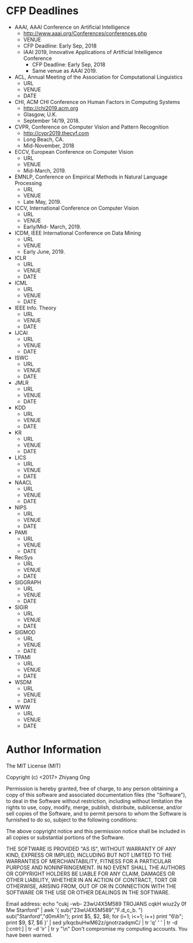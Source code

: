 #	CFP Deadlines


+ AAAI, AAAI Conference on Artificial Intelligence
	- http://www.aaai.org/Conferences/conferences.php
	- VENUE
	- CFP Deadline: Early Sep, 2018
	- IAAI 2019, Innovative Applications of Artificial Intelligence Conference
		* CFP Deadline: Early Sep, 2018
		* Same venue as AAAI 2019. 
+ ACL, Annual Meeting of the Association for Computational Linguistics
	- URL
	- VENUE
	- DATE
+ CHI, ACM CHI Conference on Human Factors in Computing Systems
	- http://chi2019.acm.org
	- Glasgow, U.K.
	- September 14/19, 2018.
+ CVPR, Conference on Computer Vision and Pattern Recognition
	- http://cvpr2019.thecvf.com
	- Long Beach, CA.
	- Mid-November, 2018
+ ECCV, European Conference on Computer Vision
	- URL
	- VENUE
	- Mid-March, 2019.
+ EMNLP, Conference on Empirical Methods in Natural Language Processing
	- URL
	- VENUE
	- Late May, 2019.
+ ICCV, International Conference on Computer Vision
	- URL
	- VENUE
	- Early/Mid- March, 2019.
+ ICDM, IEEE International Conference on Data Mining
	- URL
	- VENUE
	- Early June, 2019.
+ ICLR
	- URL
	- VENUE
	- DATE
+ ICML
	- URL
	- VENUE
	- DATE
+ IEEE Info. Theory
	- URL
	- VENUE
	- DATE
+ IJCAI
	- URL
	- VENUE
	- DATE
+ ISWC
	- URL
	- VENUE
	- DATE
+ JMLR
	- URL
	- VENUE
	- DATE
+ KDD
	- URL
	- VENUE
	- DATE
+ KR
	- URL
	- VENUE
	- DATE
+ LICS
	- URL
	- VENUE
	- DATE
+ NAACL
	- URL
	- VENUE
	- DATE
+ NIPS
	- URL
	- VENUE
	- DATE
+ PAMI
	- URL
	- VENUE
	- DATE
+ RecSys
	- URL
	- VENUE
	- DATE
+ SIGGRAPH
	- URL
	- VENUE
	- DATE
+ SIGIR
	- URL
	- VENUE
	- DATE
+ SIGMOD
	- URL
	- VENUE
	- DATE
+ TPAMI
	- URL
	- VENUE
	- DATE
+ WSDM
	- URL
	- VENUE
	- DATE
+ WWW
	- URL
	- VENUE
	- DATE














#	Author Information

The MIT License (MIT)

Copyright (c) <2017> Zhiyang Ong

Permission is hereby granted, free of charge, to any person obtaining a copy of this software and associated documentation files (the "Software"), to deal in the Software without restriction, including without limitation the rights to use, copy, modify, merge, publish, distribute, sublicense, and/or sell copies of the Software, and to permit persons to whom the Software is furnished to do so, subject to the following conditions:

The above copyright notice and this permission notice shall be included in all copies or substantial portions of the Software.

THE SOFTWARE IS PROVIDED "AS IS", WITHOUT WARRANTY OF ANY KIND, EXPRESS OR IMPLIED, INCLUDING BUT NOT LIMITED TO THE WARRANTIES OF MERCHANTABILITY, FITNESS FOR A PARTICULAR PURPOSE AND NONINFRINGEMENT. IN NO EVENT SHALL THE AUTHORS OR COPYRIGHT HOLDERS BE LIABLE FOR ANY CLAIM, DAMAGES OR OTHER LIABILITY, WHETHER IN AN ACTION OF CONTRACT, TORT OR OTHERWISE, ARISING FROM, OUT OF OR IN CONNECTION WITH THE SOFTWARE OR THE USE OR OTHER DEALINGS IN THE SOFTWARE.

Email address: echo "cukj -wb- 23wU4X5M589 TROJANS cqkH wiuz2y 0f Mw Stanford" | awk '{ sub("23wU4X5M589","F.d_c_b. ") sub("Stanford","d0mA1n"); print $5, $2, $8; for (i=1; i<=1; i++) print "6\b"; print $9, $7, $6 }' | sed y/kqcbuHwM62z/gnotrzadqmC/ | tr 'q' ' ' | tr -d [:cntrl:] | tr -d 'ir' | tr y "\n"		Don't compromise my computing accounts. You have been warned.
